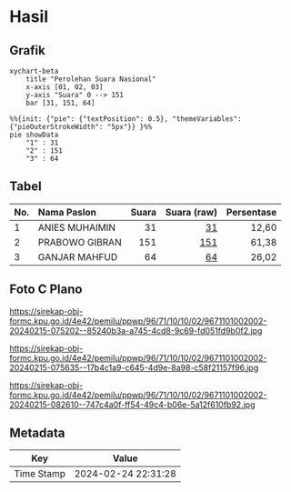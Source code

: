 # Hasil

## Grafik

```mermaid
xychart-beta
    title "Perolehan Suara Nasional"
    x-axis [01, 02, 03]
    y-axis "Suara" 0 --> 151
    bar [31, 151, 64]
```

```mermaid
%%{init: {"pie": {"textPosition": 0.5}, "themeVariables": {"pieOuterStrokeWidth": "5px"}} }%%
pie showData
    "1" : 31
    "2" : 151
    "3" : 64
```

## Tabel

| No. | Nama Paslon    | Suara | Suara (raw) | Persentase |
|:--- |:-------------- | -----:| -----------:| ----------:|
| 1   | ANIES MUHAIMIN | 31    | [31][p-1]   | 12,60      |
| 2   | PRABOWO GIBRAN | 151   | [151][p-2]  | 61,38      |
| 3   | GANJAR MAHFUD  | 64    | [64][p-3]   | 26,02      |


[p-1]: https://github.com/gigit-pemilu/pemilu-2024/blob/main/pilpres/hitung-suara/sub/96-papua-barat-daya/sub/71-kota-sorong/sub/10-maladum-mes/sub/1002-tampa-garam/sub/002-tps/sub/paslon-1.txt
[p-2]: https://github.com/gigit-pemilu/pemilu-2024/blob/main/pilpres/hitung-suara/sub/96-papua-barat-daya/sub/71-kota-sorong/sub/10-maladum-mes/sub/1002-tampa-garam/sub/002-tps/sub/paslon-2.txt
[p-3]: https://github.com/gigit-pemilu/pemilu-2024/blob/main/pilpres/hitung-suara/sub/96-papua-barat-daya/sub/71-kota-sorong/sub/10-maladum-mes/sub/1002-tampa-garam/sub/002-tps/sub/paslon-3.txt

## Foto C Plano

https://sirekap-obj-formc.kpu.go.id/4e42/pemilu/ppwp/96/71/10/10/02/9671101002002-20240215-075202--85240b3a-a745-4cd8-9c69-fd051fd9b0f2.jpg

https://sirekap-obj-formc.kpu.go.id/4e42/pemilu/ppwp/96/71/10/10/02/9671101002002-20240215-075635--17b4c1a9-c645-4d9e-8a98-c58f21157f96.jpg

https://sirekap-obj-formc.kpu.go.id/4e42/pemilu/ppwp/96/71/10/10/02/9671101002002-20240215-082610--747c4a0f-ff54-49c4-b06e-5a12f610fb92.jpg


## Metadata

| Key        | Value               |
| ---------- | ------------------- |
| Time Stamp | 2024-02-24 22:31:28 |



